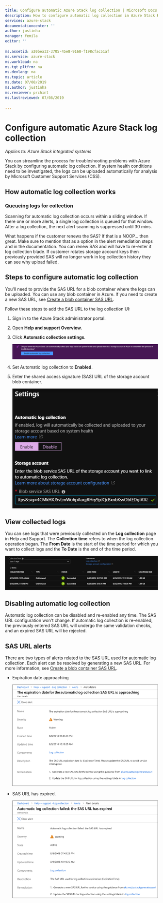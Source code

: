 ```yaml
---
title: Configure automatic Azure Stack log collection | Microsoft Docs
description: How to configure automatic log collection in Azure Stack Help + Support.
services: azure-stack
documentationcenter: ''
author: justinha
manager: femila
editor: ''

ms.assetid: a20bea32-3705-45e8-9168-f198cfac51af
ms.service: azure-stack
ms.workload: na
ms.tgt_pltfrm: na
ms.devlang: na
ms.topic: article
ms.date: 07/08/2019
ms.author: justinha
ms.reviewer: prchint
ms.lastreviewed: 07/08/2019

---
```

# Configure automatic Azure Stack log collection

*Applies to: Azure Stack integrated systems*

You can streamline the process for troubleshooting problems with Azure Stack by configuring automatic log collection. 
If system health conditions need to be investigated, the logs can be uploaded automatically for analysis by Microsoft Customer Support Services (CSS). 

## How automatic log collection works

### Queueing logs for collection


Scanning for automatic log collection occurs within a sliding window. If there one or more alerts, a single log collection is queued for that window. 
After a log collection, the next alert scanning is suppressed until 30 mins. 

What happens if the customer renews the SAS? If that is a NOOP… then great. Make sure to mention that as a option in the alert remediation steps and in the documentation.
You can renew SAS and will have to re-enter it log collection blade. 
If customer rotates storage account keys then previously provided SAS will no longer work in log collection history they can see why upload failed.

## Steps to configure automatic log collection

You'll need to provide the SAS URL for a blob container where the logs can be uploaded. You can use any blob container in Azure. If you need to create a new SAS URL, see [Create a blob container SAS URL](azure-stack-create-blob-container-sas-url.md). 

Follow these steps to add the SAS URL to the log collection UI: 

1. Sign in to the Azure Stack administrator portal.
1. Open **Help and support Overview**.
1. Click **Automatic collection settings**.

   ![Screenshot shows where to enable log collection in Help and support](media/azure-stack-automatic-log-collection/azure-stack-help-overview-enable-option.png)

1. Set Automatic log collection to **Enabled**.
1. Enter the shared access signature (SAS) URL of the storage account blob container.

   ![Screenshot shows blob SAS URL](media/azure-stack-automatic-log-collection/azure-stack-enable-automatic-log-collection.png)

<!--- change the first screenshot to show the buton rather than the banner--->



## View collected logs

You can see logs that were previously collected on the **Log collection** page in Help and Support. 
The **Collection time** refers to when the log collection operation began. 
The **From Date** is the start of the time period for which you want to collect logs and the **To Date** is the end of the time period.

![Screenshot of Azure Stack log collection](media/azure-stack-automatic-log-collection/azure-stack-log-collection.png)

<!-- Replace screenshot as UI has changed to From date and to date--->

## Disabling automatic log collection

Automatic log collection can be disabled and re-enabled any time. The SAS URL configuration won't change. If automatic log collection is re-enabled, the previously entered SAS URL will undergo the same validation checks, and an expired SAS URL will be rejected. 

## SAS URL alerts

There are two types of alerts related to the SAS URL used for automatic log collection. 
Each alert can be resolved by generating a new SAS URL. 
For more information, see [Create a blob container SAS URL](azure-stack-create-blob-container-sas-url.md).

- Expiration date approaching

  ![Expiration date approaching](media/azure-stack-automatic-log-collection/alert-expiration-date.png)

- SAS URL has expired. 
  
  ![SAS URL expired](media/azure-stack-automatic-log-collection/alert-url-expired.png)


